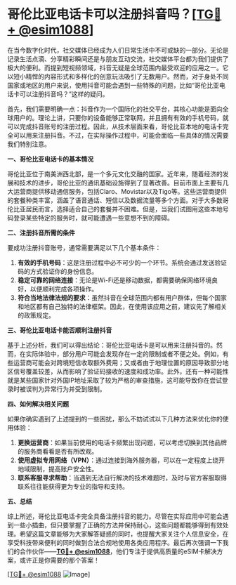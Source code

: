 # 哥伦比亚电话卡可以注册抖音吗？[[TG💪+ @esim1088](https://t.me/s/esim1088)]

在当今数字化时代，社交媒体已经成为人们日常生活中不可或缺的一部分。无论是记录生活点滴、分享精彩瞬间还是与朋友互动交流，社交媒体平台都为我们提供了极大的便利。而提到短视频领域，抖音无疑是全球范围内最受欢迎的应用之一。它以短小精悍的内容形式和多样化的创意玩法吸引了无数用户。然而，对于身处不同国家或地区的用户来说，使用抖音可能会遇到一些特殊的问题，比如“哥伦比亚电话卡可以注册抖音吗？”这样的疑问。

首先，我们需要明确一点：抖音作为一个国际化的社交平台，其核心功能是面向全球用户的。理论上讲，只要你的设备能够正常联网，并且拥有有效的手机号码，就可以完成抖音账号的注册过程。因此，从技术层面来看，哥伦比亚本地的电话卡完全可以用来注册抖音。不过，在实际操作过程中，可能会面临一些具体的情况需要我们特别注意。

**一、哥伦比亚电话卡的基本情况**

哥伦比亚位于南美洲西北部，是一个多元文化交融的国家。近年来，随着经济的发展和技术的进步，哥伦比亚的通讯基础设施得到了显著改善。目前市面上主要有几大运营商提供移动通信服务，包括Claro、Movistar以及Tigo等。这些运营商提供的套餐种类丰富，涵盖了语音通话、短信以及数据流量等多个方面。对于大多数哥伦比亚居民而言，选择适合自己的套餐并不困难。但是，当我们试图用这些本地号码登录某些特定的服务时，就可能遭遇一些意想不到的障碍。

**二、注册抖音所需的条件**

要成功注册抖音账号，通常需要满足以下几个基本条件：
1. **有效的手机号码**：这是注册过程中必不可少的一个环节。系统会通过发送验证码的方式验证你的身份信息。
2. **稳定可靠的网络连接**：无论是Wi-Fi还是移动数据，都需要确保网络环境良好，以便顺利完成各项操作。
3. **符合当地法律法规的要求**：虽然抖音在全球范围内都有用户群体，但每个国家和地区都有自己独特的法律框架。因此，在使用该应用之前，建议先了解相关的政策规定。

**三、哥伦比亚电话卡能否顺利注册抖音**

基于上述分析，我们可以得出结论：哥伦比亚电话卡是可以用来注册抖音的。然而，在实际体验中，部分用户可能会发现存在一定的限制或者不便之处。例如，有些运营商可能会对跨境短信收取额外费用；又或者由于地理位置的原因导致部分地区信号覆盖较差，从而影响了验证码接收的速度和成功率。此外，还有一种可能性就是某些国家针对外国IP地址采取了较为严格的审查措施，这可能导致你在尝试登录时被误判为异常行为并受到限制。

**四、如何解决相关问题**

如果你确实遇到了上述提到的一些困扰，那么不妨试试以下几种方法来优化你的使用体验：
1. **更换运营商**：如果当前使用的电话卡频繁出现问题，可以考虑切换到其他品牌的服务商看看是否有所改观。
2. **使用虚拟专用网络（VPN）**：通过连接到海外服务器，可以在一定程度上绕开地域限制，提高账户安全性。
3. **联系客服寻求帮助**：当遇到无法自行解决的技术难题时，及时与官方客服取得联系往往能获得更为专业的指导和支持。

**五、总结**

综上所述，哥伦比亚电话卡完全具备注册抖音的能力。尽管在实际应用中可能会遇到一些小插曲，但只要掌握了正确的方法并保持耐心，这些问题都能够得到有效处理。希望这篇文章能够为大家解答疑惑的同时，也提醒大家关注个人信息安全，在享受科技带来便利的同时做到合法合规地使用各类应用程序。最后再次强调一下我们的合作伙伴——**[TG💪+ @esim1088](https://t.me/s/esim1088)**，他们专注于提供高质量的eSIM卡解决方案，或许正是你需要的那个答案！

[[TG💪+ @esim1088](https://t.me/s/esim1088) ![Image](https://i.postimg.cc/4NQfJmqS/Snipaste-2025-05-13-00-14-12.png)]
